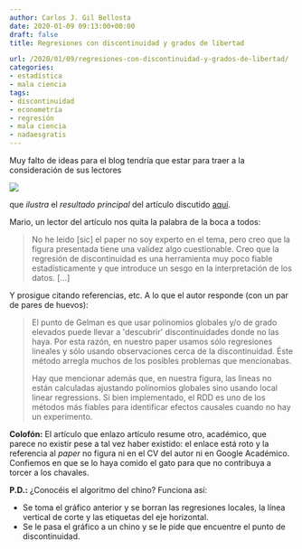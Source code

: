 ```yaml
---
author: Carlos J. Gil Bellosta
date: 2020-01-09 09:13:00+00:00
draft: false
title: Regresiones con discontinuidad y grados de libertad

url: /2020/01/09/regresiones-con-discontinuidad-y-grados-de-libertad/
categories:
- estadística
- mala ciencia
tags:
- discontinuidad
- econometría
- regresión
- mala ciencia
- nadaesgratis
---
```


Muy falto de ideas para el blog tendría que estar para traer a la consideración de sus lectores

![](/wp-uploads/2020/01/Imagen-2-32-768x558-1.png#center)

que _ilustra_ el _resultado principal_ del artículo discutido [aquí](https://nadaesgratis.es/admin/la-estabilidad-del-gobierno-en-la-era-de-la-fragmentacion-hacia-donde-vamos-y-que-podemos-hacer).

Mario, un lector del artículo nos quita la palabra de la boca a todos:

>No he leido [sic] el paper no soy experto en el tema, pero creo que la figura presentada tiene una validez algo cuestionable. Creo que la regresión de discontinuidad es una herramienta muy poco fiable estadísticamente y que introduce un sesgo en la interpretación de los datos. [...]

Y prosigue citando referencias, etc. A lo que el autor responde (con un par de pares de huevos):

>El punto de Gelman es que usar polinomios globales y/o de grado elevados puede llevar a 'descubrir' discontinuidades donde no las haya. Por esta razón, en nuestro paper usamos sólo regresiones lineales y sólo usando observaciones cerca de la discontinuidad. Éste método arregla muchos de los posibles problemas que mencionabas.
>
> Hay que mencionar además que, en nuestra figura, las lineas no están calculadas ajustando polinomios globales sino usando local linear regressions. Si bien implementado, el RDD es uno de los métodos más fiables para identificar efectos causales cuando no hay un experimento.


**Colofón:** El artículo que enlazo artículo resume otro, académico, que parece no existir pese a tal vez haber existido: el enlace está roto y la referencia al _paper_ no figura ni en el CV del autor ni en Google Académico. Confiemos en que se lo haya comido el gato para que no contribuya a torcer a los chavales.

**P.D.:** ¿Conocéis el algoritmo del chino? Funciona así:

* Se toma el gráfico anterior y se borran las regresiones locales, la línea vertical de corte y las etiquetas del eje horizontal.
* Se le pasa el gráfico a un chino y se le pide que encuentre el punto de discontinuidad.

